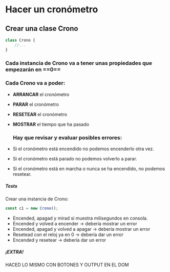 # Hacer un cronómetro

## Crear una clase Crono

```javascript
class Crono {
    //...
}
```

### Cada instancia de Crono va a tener unas propiedades que empezarán en ==0==

### Cada Crono va a poder:

* **ARRANCAR** el cronómetro
* **PARAR** el cronómetro
* **RESETEAR** el cronómetro
* **MOSTRAR** el tiempo que ha pasado

  ### Hay que revisar y evaluar posibles errores:

* Si el cronómetro está encendido no podemos encenderlo otra vez.
* Si el cronómetro está parado no podemos volverlo a parar.
* Si el cronómetro está en marcha o nunca se ha encendido, no podemos resetear.

##### Tests

Crear una instancia de Crono:

```javascript
const c1 = new Crono();
```



* Encended, apagad y mirad si muestra milisegundos en consola.
* Encended y volved a encender -> debería mostrar un error
* Encended, apagad y volved a apagar -> debería mostrar un error
* Resetead con el reloj ya en 0 -> debería dar un error
* Encended y resetear -> debería dar un error

##### ¡EXTRA!

HACED LO MISMO CON BOTONES Y OUTPUT EN EL DOM 

